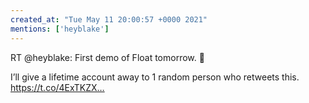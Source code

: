 ```yaml
---
created_at: "Tue May 11 20:00:57 +0000 2021"
mentions: ['heyblake']
---
```


RT @heyblake: First demo of Float tomorrow. 👀

I’ll give a lifetime account away to 1 random person who retweets this. https://t.co/4ExTKZX…